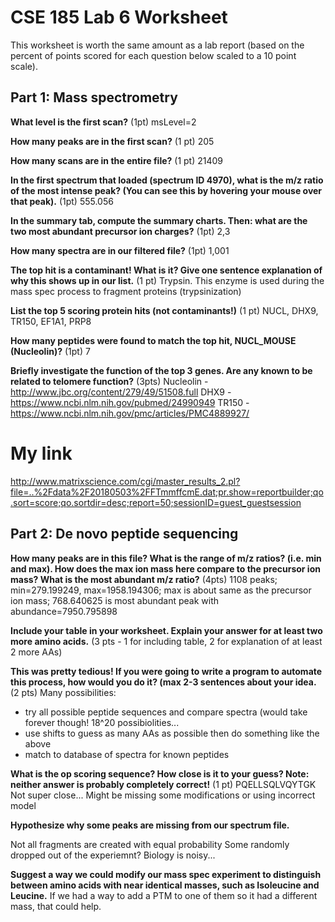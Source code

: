 # CSE 185 Lab 6 Worksheet

This worksheet is worth the same amount as a lab report (based on the percent of points scored for each question below scaled to a 10 point scale). 

## Part 1: Mass spectrometry

**What level is the first scan?** (1pt)
msLevel=2

**How many peaks are in the first scan?** (1 pt)
205

**How many scans are in the entire file?** (1 pt)
21409

**In the first spectrum that loaded (spectrum ID 4970), what is the m/z ratio of the most intense peak? (You can see this by hovering your mouse over that peak).** (1pt)
555.056

**In the summary tab, compute the summary charts. Then: what are the two most abundant precursor ion charges?** (1pt)
2,3

**How many spectra are in our filtered file?** (1pt)
1,001

**The top hit is a contaminant! What is it? Give one sentence explanation of why this shows up in our list.** (1 pt)
Trypsin. This enzyme is used during the mass spec process to fragment proteins (trypsinization)

**List the top 5 scoring protein hits (not contaminants!)** (1 pt)
NUCL, DHX9, TR150, EF1A1, PRP8

**How many peptides were found to match the top hit, NUCL_MOUSE (Nucleolin)?** (1pt)
7

**Briefly investigate the function of the top 3 genes. Are any known to be related to telomere function?** (3pts)
Nucleolin - http://www.jbc.org/content/279/49/51508.full
DHX9 - https://www.ncbi.nlm.nih.gov/pubmed/24990949
TR150 - https://www.ncbi.nlm.nih.gov/pmc/articles/PMC4889927/


# My link
http://www.matrixscience.com/cgi/master_results_2.pl?file=..%2Fdata%2F20180503%2FFTmmffcmE.dat;pr.show=reportbuilder;qo.sort=score;qo.sortdir=desc;report=50;sessionID=guest_guestsession

## Part 2: De novo peptide sequencing

**How many peaks are in this file? What is the range of m/z ratios? (i.e. min and max). How does the max ion mass here compare to the precursor ion mass? What is the most abundant m/z ratio?** (4pts)
1108 peaks; min=279.199249, max=1958.194306; max is about same as the precursor ion mass; 768.640625 is most abundant peak with abundance=7950.795898

**Include your table in your worksheet. Explain your answer for at least two more amino acids.** (3 pts - 1 for including table, 2 for explanation of at least 2 more AAs)

**This was pretty tedious! If you were going to write a program to automate this process, how would you do it? (max 2-3 sentences about your idea.** (2 pts)
Many possibilities:

* try all possible peptide sequences and compare spectra (would take forever though! 18^20 possibiolities...
* use shifts to guess as many AAs as possible then do something like the above
* match to database of spectra for known peptides

**What is the op scoring sequence? How close is it to your guess? Note: neither answer is probably completely correct!** (1 pt)
PQELLSQLVQYTGK
Not super close...
Might be missing some modifications or using incorrect model

**Hypothesize why some peaks are missing from our spectrum file.**

Not all fragments are created with equal probability
Some randomly dropped out of the experiemnt?
Biology is noisy...

**Suggest a way we could modify our mass spec experiment to distinguish between amino acids with near identical masses, such as Isoleucine and Leucine.**
If we had a way to add a PTM to one of them so it had a different mass, that could help.